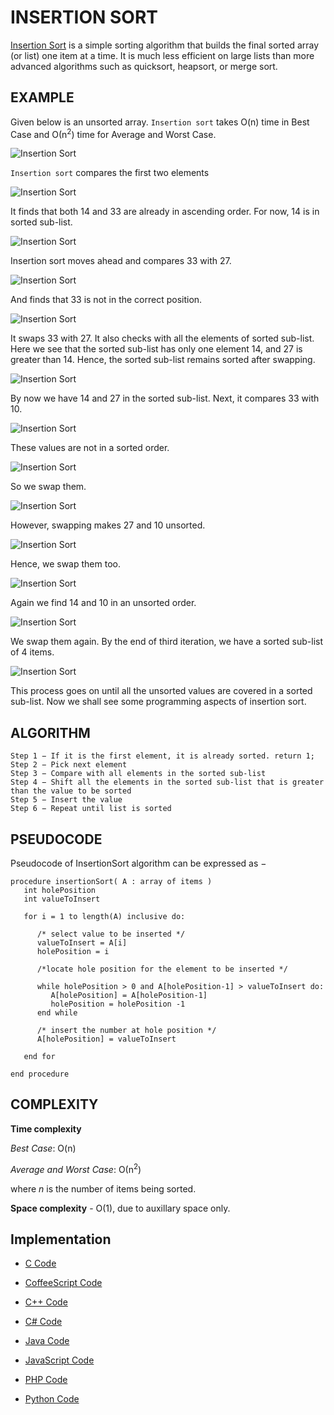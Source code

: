 # INSERTION SORT

[Insertion Sort](https://en.wikipedia.org/wiki/Insertion_Sort) is a simple sorting algorithm that builds the final sorted array (or list) one item at a time. It is much less efficient on large lists than more advanced algorithms such as quicksort, heapsort, or merge sort.

## EXAMPLE

Given below is an unsorted array. `Insertion sort` takes O(n) time in Best Case and Ο(n<sup>2</sup>) time for Average and Worst Case.

![Insertion Sort](https://www.tutorialspoint.com/data_structures_algorithms/images/unsorted_array.jpg)

`Insertion sort` compares the first two elements

![Insertion Sort](https://www.tutorialspoint.com/data_structures_algorithms/images/insertion_sort_1.jpg)

It finds that both 14 and 33 are already in ascending order. For now, 14 is in sorted sub-list.

![Insertion Sort](https://www.tutorialspoint.com/data_structures_algorithms/images/insertion_sort_2.jpg)

Insertion sort moves ahead and compares 33 with 27.

![Insertion Sort](https://www.tutorialspoint.com/data_structures_algorithms/images/insertion_sort_3.jpg)

And finds that 33 is not in the correct position.

![Insertion Sort](https://www.tutorialspoint.com/data_structures_algorithms/images/insertion_sort_4.jpg)

It swaps 33 with 27. It also checks with all the elements of sorted sub-list. Here we see that the sorted sub-list has only one element 14, and 27 is greater than 14. Hence, the sorted sub-list remains sorted after swapping.

![Insertion Sort](https://www.tutorialspoint.com/data_structures_algorithms/images/insertion_sort_5.jpg)

By now we have 14 and 27 in the sorted sub-list. Next, it compares 33 with 10.

![Insertion Sort](https://www.tutorialspoint.com/data_structures_algorithms/images/insertion_sort_6.jpg)

These values are not in a sorted order.

![Insertion Sort](https://www.tutorialspoint.com/data_structures_algorithms/images/insertion_sort_7.jpg)

So we swap them.

![Insertion Sort](https://www.tutorialspoint.com/data_structures_algorithms/images/insertion_sort_8.jpg)

However, swapping makes 27 and 10 unsorted.

![Insertion Sort](https://www.tutorialspoint.com/data_structures_algorithms/images/insertion_sort_9.jpg)

Hence, we swap them too.

![Insertion Sort](https://www.tutorialspoint.com/data_structures_algorithms/images/insertion_sort_10.jpg)

Again we find 14 and 10 in an unsorted order.

![Insertion Sort](https://www.tutorialspoint.com/data_structures_algorithms/images/insertion_sort_11.jpg)

We swap them again. By the end of third iteration, we have a sorted sub-list of 4 items.

![Insertion Sort](https://www.tutorialspoint.com/data_structures_algorithms/images/insertion_sort_12.jpg)

This process goes on until all the unsorted values are covered in a sorted sub-list. Now we shall see some programming aspects of insertion sort.

## ALGORITHM

```
Step 1 − If it is the first element, it is already sorted. return 1;
Step 2 − Pick next element
Step 3 − Compare with all elements in the sorted sub-list
Step 4 − Shift all the elements in the sorted sub-list that is greater than the value to be sorted
Step 5 − Insert the value
Step 6 − Repeat until list is sorted
```

## PSEUDOCODE

Pseudocode of InsertionSort algorithm can be expressed as −

```
procedure insertionSort( A : array of items )
   int holePosition
   int valueToInsert

   for i = 1 to length(A) inclusive do:

      /* select value to be inserted */
      valueToInsert = A[i]
      holePosition = i

      /*locate hole position for the element to be inserted */

      while holePosition > 0 and A[holePosition-1] > valueToInsert do:
         A[holePosition] = A[holePosition-1]
         holePosition = holePosition -1
      end while

      /* insert the number at hole position */
      A[holePosition] = valueToInsert

   end for

end procedure
```

## COMPLEXITY

**Time complexity**

_Best Case_: O(n)

_Average and Worst Case_: О(n<sup>2</sup>)

where _n_ is the number of items being sorted.

**Space complexity** - O(1), due to auxillary space only.

## Implementation

- [C Code](https://github.com/jainaman224/Algo_Ds_Notes/blob/master/Insertion_Sort/Insertion_Sort.c)

- [CoffeeScript Code](https://github.com/jainaman224/Algo_Ds_Notes/blob/master/Insertion_Sort/Insertion_Sort.coffee)

- [C++ Code](https://github.com/jainaman224/Algo_Ds_Notes/blob/master/Insertion_Sort/Insertion_Sort.cpp)

- [C# Code](https://github.com/jainaman224/Algo_Ds_Notes/blob/master/Insertion_Sort/Insertion_Sort.cs)

- [Java Code](https://github.com/jainaman224/Algo_Ds_Notes/blob/master/Insertion_Sort/Insertion_Sort.java)

- [JavaScript Code](https://github.com/jainaman224/Algo_Ds_Notes/blob/master/Insertion_Sort/Insertion_Sort.js)

- [PHP Code](https://github.com/jainaman224/Algo_Ds_Notes/blob/master/Insertion_Sort/Insertion_Sort.php)

- [Python Code](https://github.com/jainaman224/Algo_Ds_Notes/blob/master/Insertion_Sort/Insertion_Sort.py)
